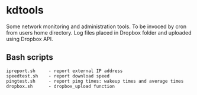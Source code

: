 # kdtools

Some network monitoring and administration tools.
To be invoced by cron from users home directory. 
Log files placed in Dropbox folder and uploaded using Dropbox API.


## Bash scripts

```code
ipreport.sh     - report external IP address
speedtest.sh    - report download speed
pingtest.sh     - report ping times: wakeup times and average times
dropbox.sh      - dropbox_upload function
```
